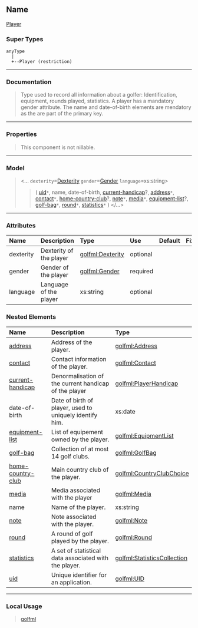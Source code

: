 ## Name ##

[Player](CPlayer.md)
### Super Types ###
```
anyType
  |
  +--Player (restriction)
```


---


### Documentation ###


> Type used to record all information about a golfer: Identification, equipment, rounds played,
> statistics.
> A player has a mandatory gender attribute.
> The name and date-of-birth elements are mendatory as the are part of the primary key.


---



### Properties ###

> This component is not nillable.

---


### Model ###

> <...  `dexterity`=[Dexterity](SDexterity.md)  `gender`=[Gender](SGender.md)  `language`=xs:string>
> > ( [uid](CUID.md)`*`, name, date-of-birth, [current-handicap](CPlayerHandicap.md)?, [address](CAddress.md)`*`, [contact](CContact.md)`*`, [home-country-club](CCountryClubChoice.md)?, [note](CNote.md)`*`, [media](CMedia.md)`*`, [equipment-list](CEquipmentList.md)?, [golf-bag](CGolfBag.md)`*`, [round](CRound.md)`*`, [statistics](CStatisticsCollection.md)`*`   )
> > </...>

---


### Attributes ###

| **Name** | **Description** | **Type** | **Use** | **Default** | **Fixed** | **Form** |
|:---------|:----------------|:---------|:--------|:------------|:----------|:---------|
| dexterity |  Dexterity of the player | [golfml:Dexterity](SDexterity.md) | optional |             |           | unqualified |
| gender   |  Gender of the player | [golfml:Gender](SGender.md) | required |             |           | unqualified |
| language |  Language of the player | xs:string | optional |             |           | unqualified |

### Nested Elements ###

| **Name** | **Description** | **Type** |
|:---------|:----------------|:---------|
| [address](CAddress.md) |  					Address of the player.				 | [golfml:Address](CAddress.md) |
| [contact](CContact.md) |  					Contact information of the player.				 | [golfml:Contact](CContact.md) |
| [current-handicap](CPlayerHandicap.md) |  Denormalisation of the current handicap of the player | [golfml:PlayerHandicap](CPlayerHandicap.md) |
| date-of-birth |  					Date of birth of player, used to uniquely identify him.				 | xs:date  |
| [equipment-list](CEquipmentList.md) |  					List of equipement owned by the player.				 | [golfml:EquipmentList](CEquipmentList.md) |
| [golf-bag](CGolfBag.md) |  					Collection of at most 14 golf clubs.				 | [golfml:GolfBag](CGolfBag.md) |
| [home-country-club](CCountryClubChoice.md) |  					Main country club of the player.				 | [golfml:CountryClubChoice](CCountryClubChoice.md) |
| [media](CMedia.md) |  Media associated with the player | [golfml:Media](CMedia.md) |
| name     |  					Name of the player.				 | xs:string |
| [note](CNote.md) |  					Note associated with the player.				 | [golfml:Note](CNote.md) |
| [round](CRound.md) |  					A round of golf played by the player.				 | [golfml:Round](CRound.md) |
| [statistics](CStatisticsCollection.md) |  					A set of statistical data associated with the player.				 | [golfml:StatisticsCollection](CStatisticsCollection.md) |
| [uid](CUID.md) |  					Unique identifier for an application.				 | [golfml:UID](CUID.md) |


---


### Local Usage ###

> [golfml](Egolfml.md)